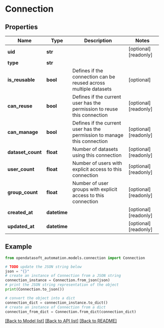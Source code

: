 # Connection


## Properties

Name | Type | Description | Notes
------------ | ------------- | ------------- | -------------
**uid** | **str** |  | [optional] [readonly] 
**type** | **str** |  | 
**is_reusable** | **bool** | Defines if the connection can be reused across multiple datasets | [optional] 
**can_reuse** | **bool** | Defines if the current user has the permission to reuse this connection | [optional] [readonly] 
**can_manage** | **bool** | Defines if the current user has the permission to manage this connection | [optional] [readonly] 
**dataset_count** | **float** | Number of datasets using this connection | [optional] [readonly] 
**user_count** | **float** | Number of users with explicit access to this connection | [optional] [readonly] 
**group_count** | **float** | Number of user groups with explicit access to this connection | [optional] [readonly] 
**created_at** | **datetime** |  | [optional] [readonly] 
**updated_at** | **datetime** |  | [optional] [readonly] 

## Example

```python
from opendatasoft_automation.models.connection import Connection

# TODO update the JSON string below
json = "{}"
# create an instance of Connection from a JSON string
connection_instance = Connection.from_json(json)
# print the JSON string representation of the object
print(Connection.to_json())

# convert the object into a dict
connection_dict = connection_instance.to_dict()
# create an instance of Connection from a dict
connection_from_dict = Connection.from_dict(connection_dict)
```
[[Back to Model list]](../README.md#documentation-for-models) [[Back to API list]](../README.md#documentation-for-api-endpoints) [[Back to README]](../README.md)


